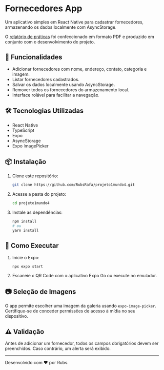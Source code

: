 # Fornecedores App

Um aplicativo simples em React Native para cadastrar fornecedores, armazenando os dados localmente com AsyncStorage.

O [relatório de práticas](https://github.com/user-attachments/files/19440721/Projeto.Nivel.5_.Por.que.nao.paralelizar_.pdf) foi confeccionado em formato PDF e produzido em conjunto com o desenvolvimento do projeto.

## 📌 Funcionalidades
- Adicionar fornecedores com nome, endereço, contato, categoria e imagem.
- Listar fornecedores cadastrados.
- Salvar os dados localmente usando AsyncStorage.
- Remover todos os fornecedores do armazenamento local.
- Interface rolável para facilitar a navegação.

## 🛠️ Tecnologias Utilizadas
- React Native
- TypeScript
- Expo
- AsyncStorage
- Expo ImagePicker

## 📦 Instalação
1. Clone este repositório:
   ```bash
   git clone https://github.com/RubsRafa/projeto1mundo4.git
   ```
2. Acesse a pasta do projeto:
   ```bash
   cd projeto1mundo4
   ```
3. Instale as dependências:
   ```bash
   npm install
   # ou
   yarn install
   ```

## 🚀 Como Executar
1. Inicie o Expo:
   ```bash
   npx expo start
   ```
2. Escaneie o QR Code com o aplicativo Expo Go ou execute no emulador.

## 📷 Seleção de Imagens
O app permite escolher uma imagem da galeria usando `expo-image-picker`. Certifique-se de conceder permissões de acesso à mídia no seu dispositivo.

## ⚠️ Validação
Antes de adicionar um fornecedor, todos os campos obrigatórios devem ser preenchidos. Caso contrário, um alerta será exibido.

---
Desenvolvido com ❤️ por Rubs

